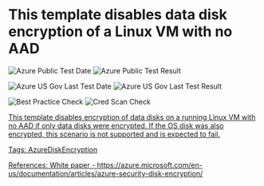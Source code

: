 # This template disables data disk encryption of a Linux VM with no AAD

![Azure Public Test Date](https://azurequickstartsservice.blob.core.windows.net/badges/201-decrypt-running-linux-vm-without-aad/PublicLastTestDate.svg)
![Azure Public Test Result](https://azurequickstartsservice.blob.core.windows.net/badges/201-decrypt-running-linux-vm-without-aad/PublicDeployment.svg)

![Azure US Gov Last Test Date](https://azurequickstartsservice.blob.core.windows.net/badges/201-decrypt-running-linux-vm-without-aad/FairfaxLastTestDate.svg)
![Azure US Gov Last Test Result](https://azurequickstartsservice.blob.core.windows.net/badges/201-decrypt-running-linux-vm-without-aad/FairfaxDeployment.svg)

![Best Practice Check](https://azurequickstartsservice.blob.core.windows.net/badges/201-decrypt-running-linux-vm-without-aad/BestPracticeResult.svg)
![Cred Scan Check](https://azurequickstartsservice.blob.core.windows.net/badges/201-decrypt-running-linux-vm-without-aad/CredScanResult.svg)

<a href="https://portal.azure.com/#create/Microsoft.Template/uri/https%3A%2F%2Fraw.githubusercontent.com%2Fazure%2Fazure-quickstart-templates%2Fmaster%2F201-decrypt-running-linux-vm-without-aad%2Fazuredeploy.json" target="_blank">
    

<a href="http://armviz.io/#/?load=https%3A%2F%2Fraw.githubusercontent.com%2Fazure%2Fazure-quickstart-templates%2Fmaster%2F201-decrypt-running-linux-vm-without-aad%2Fazuredeploy.json" target="_blank">
    


This template disables encryption of data disks on a running Linux VM with no AAD if only data disks were encrypted.   If the OS disk was also encrypted, this scenario is not supported and is expected to fail. 

Tags: AzureDiskEncryption

References:
White paper - https://azure.microsoft.com/en-us/documentation/articles/azure-security-disk-encryption/

